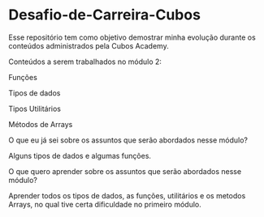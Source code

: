 # Desafio-de-Carreira-Cubos
Esse repositório tem como objetivo demostrar minha evolução durante os conteúdos administrados pela Cubos Academy.

Conteúdos a serem trabalhados no módulo 2:

Funções

Tipos de dados

Tipos Utilitários

Métodos de Arrays

O que eu já sei sobre os assuntos que serão abordados nesse módulo?

Alguns tipos de dados e algumas funções.

O que quero aprender sobre os assuntos que serão abordados nesse módulo?

Aprender todos os tipos de dados, as funções, utilitários e os metodos Arrays, no qual tive certa dificuldade no primeiro módulo.












